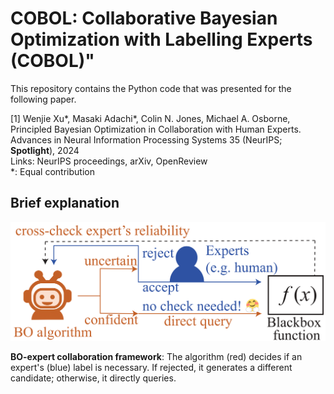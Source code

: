 # COBOL: Collaborative Bayesian Optimization with Labelling Experts (COBOL)"

This repository contains the Python code that was presented for the following paper.

[1] Wenjie Xu*, Masaki Adachi*, Colin N. Jones, Michael A. Osborne, Principled Bayesian Optimization in Collaboration with Human Experts. Advances in Neural Information Processing Systems 35 (NeurIPS; **Spotlight**), 2024 <br>
Links: NeurIPS proceedings, arXiv, OpenReview <br>
*: Equal contribution

## Brief explanation
![Animate](./img/concept.png)<br>

**BO-expert collaboration framework**: The algorithm (red) decides if an expert's (blue) label is necessary. If rejected, it generates a different candidate; otherwise, it directly queries.
